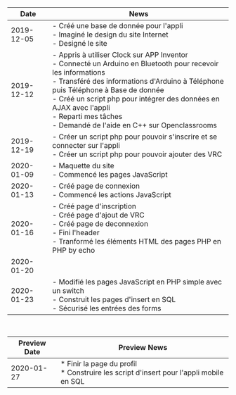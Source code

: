  | Date     | News |
 |----------|--------------|
 |2019-12-05| - Créé une base de donnée pour l'appli <br>- Imaginé le design du site Internet <br>- Designé le site |
 |2019-12-12| - Appris à utiliser Clock sur APP Inventor <br>- Connecté un Arduino en Bluetooth pour recevoir les informations <br>- Transféré des informations d'Arduino à Téléphone puis Téléphone à Base de donnée <br>- Créé un script php pour intégrer des données en AJAX avec l'appli <br>- Reparti mes tâches <br>- Demandé de l'aide en C++ sur Openclassrooms |
 |2019-12-19| - Créer un script php pour pouvoir s'inscrire et se connecter sur l'appli <br>- Créer un script php pour pouvoir ajouter des VRC |
 |2020-01-09| - Maquette du site <br>- Commencé les pages JavaScript |
 |2020-01-13| - Créé page de connexion <br>- Commencé les actions JavaScript |
 |2020-01-16| - Créé page d'inscription <br>- Créé page d'ajout de VRC <br>- Créé page de deconnexion <br>- Fini l'header <br>- Tranformé les éléments HTML des pages PHP en PHP by echo |
 |2020-01-20||
 |2020-01-23| - Modifié les pages JavaScript en PHP simple avec un switch <br>- Construit les pages d'insert en SQL <br>- Sécurisé les entrées des forms |

<br>

 | Preview Date     | Preview News |
 |----------|--------------|
 |2020-01-27| * Finir la page du profil <br>* Construire les script d'insert pour l'appli mobile en SQL |
